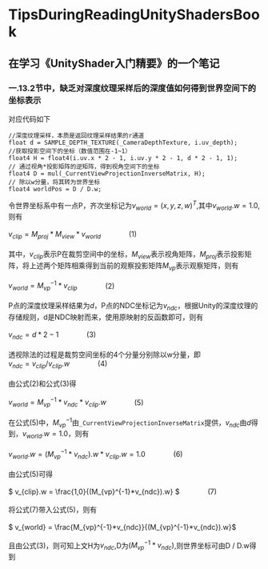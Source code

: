 # TipsDuringReadingUnityShadersBook
## 在学习《UnityShader入门精要》的一个笔记
### 一.13.2节中，缺乏对深度纹理采样后的深度值如何得到世界空间下的坐标表示
对应代码如下

```shaderlab
//深度纹理采样，本质是返回纹理采样结果的r通道  
float d = SAMPLE_DEPTH_TEXTURE(_CameraDepthTexture, i.uv_depth);
//获取投影空间下的坐标（数值范围在-1~1）  
float4 H = float4(i.uv.x * 2 - 1, i.uv.y * 2 - 1, d * 2 - 1, 1);  
// 通过视角*投影矩阵的逆矩阵，得到视角空间下的坐标  
float4 D = mul(_CurrentViewProjectionInverseMatrix, H);  
// 除以w分量，将其转为世界坐标  
float4 worldPos = D / D.w;
```

令世界坐标系中有一点P，齐次坐标记为$` v_{world}=(x,y,z,w)^T `$,其中$`v_{world}.w=1.0`$, 则有  
<br/>
$` v_{clip} = M_{proj}*M_{view}*v_{world}`$&emsp;&emsp;&emsp;&emsp;(1)  
<br/>
其中，$` v_{clip} `$表示P在裁剪空间中的坐标，$`M_{view} `$表示视角矩阵，$`M_{proj} `$表示投影矩阵，将上述两个矩阵相乘得到当前的观察投影矩阵$`M_{vp} `$表示观察矩阵，则有  
<br/>
$` v_{world} = M_{vp}^{-1}*v_{clip}`$&emsp;&emsp;&emsp;&emsp;(2)  
<br/>
P点的深度纹理采样结果为$`d`$，P点的NDC坐标记为$` v_{ndc} `$，根据Unity的深度纹理的存储规则，d是NDC映射而来，使用原映射的反函数即可，则有  
<br/>
$` v_{ndc} = d*2-1`$&emsp;&emsp;&emsp;&emsp;(3)  
<br/>
透视除法的过程是裁剪空间坐标的4个分量分别除以w分量，即
<br/>
$` v_{ndc} = v_{clip}/v_{clip}.w`$&emsp;&emsp;&emsp;&emsp;(4)  
<br/>
由公式(2)和公式(3)得  
<br/>
$` v_{world} = M_{vp}^{-1}*v_{ndc}*v_{clip}.w`$&emsp;&emsp;&emsp;&emsp;(5)  
<br/>
在公式(5)中，$`M_{vp}^{-1} `$由`_CurrentViewProjectionInverseMatrix`提供，$` v_{ndc} `$由$`d`$得到，$`v_{world}.w=1.0`$，则有  
<br/>
$` v_{world}.w = (M_{vp}^{-1}*v_{ndc}).w*v_{clip}.w = 1.0`$&emsp;&emsp;&emsp;&emsp;(6)  
<br/>
由公式(5)可得  
<br/>
$` v_{clip}.w = \frac{1,0}{(M_{vp}^{-1}*v_{ndc}).w} `$&emsp;&emsp;&emsp;&emsp;(7)  
<br/>
将公式(7)带入公式(5)，则有  
<br/>
$` v_{world} = \frac{M_{vp}^{-1}*v_{ndc}}{(M_{vp}^{-1}*v_{ndc}).w}`$  
<br/>
且由公式(3)，则可知上文H为$` v_{ndc} `$,D为$`{(M_{vp}^{-1}*v_{ndc})} `$,则世界坐标可由D / D.w得到



